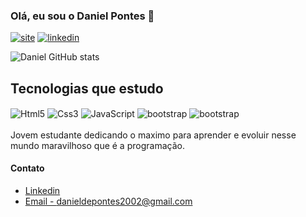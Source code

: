 <h3>Olá, eu sou o Daniel Pontes 👋</h3> 

[![site](https://img.shields.io/badge/website-000000?style=for-the-badge&logo=About.me&logoColor=white)](https://daniepontes.netlify.app/)
[![linkedin](https://img.shields.io/badge/LinkedIn-0077B5?style=for-the-badge&logo=linkedin&logoColor=white)](https://www.linkedin.com/in/daniel-de-pontes-jardim-a4233b207/)

![Daniel GitHub stats](https://github-readme-stats.vercel.app/api?username=danielpontess&show_icons=true&theme=dark)

<h2>Tecnologias que estudo</h2>

<div style="display: inline_block">
    <img align="center" alt="Html5" src="https://img.shields.io/badge/HTML5-E34F26?style=for-the-badge&logo=html5&logoColor=white"/>
    <img align="center" alt="Css3" src="https://img.shields.io/badge/CSS3-1572B6?style=for-the-badge&logo=css3&logoColor=white"/>
    <img align="center" alt="JavaScript" src="https://img.shields.io/badge/JavaScript-F7DF1E?style=for-the-badge&logo=javascript&logoColor=black"/>
    <img align="center" alt="bootstrap" src="https://img.shields.io/badge/Bootstrap-563D7C?style=for-the-badge&logo=bootstrap&logoColor=white"/>
    <img align="center" alt="bootstrap" src="https://img.shields.io/badge/GitHub-100000?style=for-the-badge&logo=github&logoColor=white"/>
</div>
<br/>
Jovem estudante dedicando o maximo para aprender e evoluir nesse mundo maravilhoso que é a programação. 
<br/>
<h4>Contato</h4>

- [Linkedin](https://www.linkedin.com/in/daniel-de-pontes-jardim-a4233b207/)
- [Email - danieldepontes2002@gmail.com](danieldepontes2002@gmail.com)
